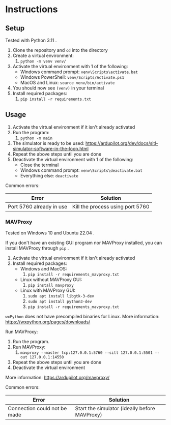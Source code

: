 # Instructions

## Setup

Tested with Python 3.11 .

1. Clone the repository and `cd` into the directory
1. Create a virtual environment:
    1. `python -m venv venv/`
1. Activate the virtual environment with 1 of the following:
    * Windows command prompt: `venv\Scripts\activate.bat`
    * Windows PowerShell: `venv/Scripts/Activate.ps1`
    * MacOS and Linux: `source venv/bin/activate`
1. You should now see `(venv)` in your terminal
1. Install required packages:
    1. `pip install -r requirements.txt`

## Usage

1. Activate the virtual environment if it isn't already activated
1. Run the program:
    1. `python -m main`
1. The simulator is ready to be used: https://ardupilot.org/dev/docs/sitl-simulator-software-in-the-loop.html
1. Repeat the above steps until you are done
1. Deactivate the virtual environment with 1 of the following:
    * Close the terminal
    * Windows command prompt: `venv\Scripts\deactivate.bat`
    * Everything else: `deactivate`

Common errors:

| Error                    | Solution                         |
|--------------------------|----------------------------------|
| Port 5760 already in use | Kill the process using port 5760 |

### MAVProxy

Tested on Windows 10 and Ubuntu 22.04 .

If you don't have an existing GUI program nor MAVProxy installed, you can install MAVProxy through `pip` .

1. Activate the virtual environment if it isn't already activated
1. Install required packages:
    * Windows and MacOS:
        1. `pip install -r requirements_mavproxy.txt`
    * Linux without MAVProxy GUI:
        1. `pip install mavproxy`
    * Linux with MAVProxy GUI:
        1. `sudo apt install libgtk-3-dev`
        1. `sudo apt install python3-dev`
        1. `pip install -r requirements_mavproxy.txt`

`wxPython` does not have precompiled binaries for Linux. More information: https://wxpython.org/pages/downloads/

Run MAVProxy:
1. Run the program.
1. Run MAVProxy:
    1. `mavproxy --master tcp:127.0.0.1:5760 --sitl 127.0.0.1:5501 --out 127.0.0.1:14550`
1. Repeat the above steps until you are done
1. Deactivate the virtual environment

More information: https://ardupilot.org/mavproxy/

Common errors:

| Error                        | Solution                                      |
|------------------------------|-----------------------------------------------|
| Connection could not be made | Start the simulator (ideally before MAVProxy) |
